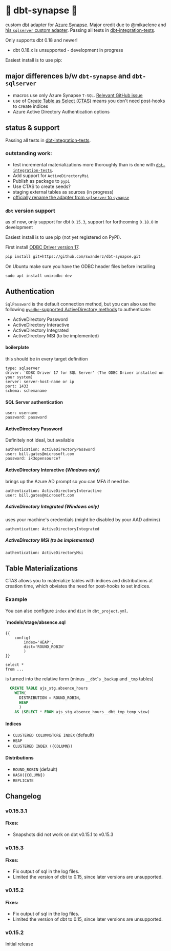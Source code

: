 # :construction: dbt-synapse :construction:

custom [dbt](https://www.getdbt.com) adapter for [Azure Synapse](https://azure.microsoft.com/en-us/services/synapse-analytics/). Major credit due to @mikaelene and [his `sqlserver` custom adapter](https://github.com/mikaelene/dbt-sqlserver).
Passing all tests in [dbt-integration-tests](https://github.com/fishtown-analytics/dbt-integration-tests/). 

Only supports dbt 0.18 and newer!
- dbt 0.18.x is unsupported  - development in progress

Easiest install is to use pip:

## major differences b/w `dbt-synapse` and `dbt-sqlserver`
- macros use only Azure Synapse `T-SQL`. [Relevant GitHub issue](https://github.com/MicrosoftDocs/azure-docs/issues/55713)
- use of [Create Table as Select (CTAS)](https://docs.microsoft.com/en-us/sql/t-sql/statements/create-table-as-select-azure-sql-data-warehouse?view=aps-pdw-2016-au7) means you don't need post-hooks to create indices
- Azure Active Directory Authentication options


## status & support

Passing all tests in [dbt-integration-tests](https://github.com/fishtown-analytics/dbt-integration-tests/). 

### outstanding work:
- test incremental materializations more thoroughly than is done with [`dbt-integration-tests`](https://github.com/fishtown-analytics/dbt-integration-tests/).
- Add support for `ActiveDirectoryMsi`
- Publish as package to `pypi`
- Use CTAS to create seeds?
- staging external tables as sources (in progress)
- [officially rename the adapter from `sqlserver` to `synapse`](https://github.com/swanderz/dbt-synapse/pull/6)

### `dbt` version support
as of now, only support for dbt `0.15.3`, support for forthcoming `0.18.0` in development

Easiest install is to use pip (not yet registered on PyPI).

First install [ODBC Driver version 17](https://www.microsoft.com/en-us/download/details.aspx?id=56567).

```bash
pip install git+https://github.com/swanderz/dbt-synapse.git
```

On Ubuntu make sure you have the ODBC header files before installing

```
sudo apt install unixodbc-dev
```

## Authentication
`SqlPassword` is the default connection method, but you can also use the following [`pyodbc`-supported ActiveDirectory methods](https://docs.microsoft.com/en-us/sql/connect/odbc/using-azure-active-directory?view=sql-server-ver15#new-andor-modified-dsn-and-connection-string-keywords)  to authenticate:
- ActiveDirectory Password
- ActiveDirectory Interactive
- ActiveDirectory Integrated
- ActiveDirectory MSI (to be implemented)
#### boilerplate
this should be in every target definition
```
type: sqlserver
driver: 'ODBC Driver 17 for SQL Server' (The ODBC Driver installed on your system)
server: server-host-name or ip
port: 1433
schema: schemaname
```
#### SQL Server authentication 
```
user: username
password: password
```
#### ActiveDirectory Password 
Definitely not ideal, but available
```
authentication: ActiveDirectoryPassword
user: bill.gates@microsoft.com
password: i<3opensource?
```
#### ActiveDirectory Interactive (*Windows only*)
brings up the Azure AD prompt so you can MFA if need be.
```
authentication: ActiveDirectoryInteractive
user: bill.gates@microsoft.com
```
##### ActiveDirectory Integrated (*Windows only*)
uses your machine's credentials (might be disabled by your AAD admins)
```
authentication: ActiveDirectoryIntegrated
```
##### ActiveDirectory MSI (*to be implemented*)
```
authentication: ActiveDirectoryMsi
```

## Table Materializations
CTAS allows you to materialize tables with indices and distributions at creation time, which obviates the need for post-hooks to set indices.

### Example
You can also configure `index` and `dist` in `dbt_project.yml`.
#### `models/stage/absence.sql
```
{{
    config(
        index='HEAP',
        dist='ROUND_ROBIN'
        )
}}

select *
from ...
```

is turned into the relative form (minus `__dbt`'s `_backup` and `_tmp` tables)

```SQL
  CREATE TABLE ajs_stg.absence_hours
    WITH(
      DISTRIBUTION = ROUND_ROBIN,
      HEAP
      )
    AS (SELECT * FROM ajs_stg.absence_hours__dbt_tmp_temp_view)
```
#### Indices
- `CLUSTERED COLUMNSTORE INDEX` (default)
- `HEAP`
- `CLUSTERED INDEX ({COLUMN})`
  
#### Distributions
- `ROUND_ROBIN` (default)
- `HASH({COLUMN})`
- `REPLICATE`


## Changelog

### v0.15.3.1

#### Fixes:
- Snapshots did not work on dbt v0.15.1 to v0.15.3

### v0.15.3

#### Fixes:
- Fix output of sql in the log files.
- Limited the version of dbt to 0.15, since later versions are unsupported.

### v0.15.2

#### Fixes:
- Fix output of sql in the log files.
- Limited the version of dbt to 0.15, since later versions are unsupported.

### v0.15.2
Initial release